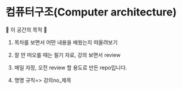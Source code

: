 # 컴퓨터구조\(Computer  architecture\)

🙏 이 공간의 목적 🙏 

1. 목차를 보면서 어떤 내용을 배웠는지 떠올려보기 

2. 잘 안 떠오를 때는 필기 자료, 강의 보면서 review

3. 매일 자정, 오전 review 할 용도로 만든 repo입니다. 

4. 명명 규칙=&gt; 강의no\_제목

